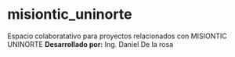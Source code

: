 # misiontic_uninorte
Espacio colaboratativo para proyectos relacionados con MISIONTIC UNINORTE
**Desarrollado por:** Ing. Daniel De la rosa

